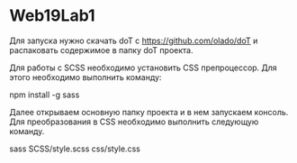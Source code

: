 # Web19Lab1

Для запуска нужно скачать doT c https://github.com/olado/doT и распаковать содержимое в папку doT проекта.

Для работы с SCSS необходимо установить CSS препроцессор. Для этого необходимо выполнить команду:

npm install -g sass

Далее открываем основную папку проекта и в нем запускаем консоль. Для преобразования в CSS необходимо выполнить следующую команду.

sass SCSS/style.scss css/style.css